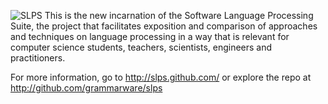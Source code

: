 ![SLPS](http://grammarware.net/images/slps-small.png)
This is the new incarnation of the Software Language Processing Suite,
the project that facilitates exposition and comparison of approaches
and techniques on language processing in a way that is relevant for
computer science students, teachers, scientists, engineers and practitioners.

For more information, go to http://slps.github.com/
or explore the repo at http://github.com/grammarware/slps
